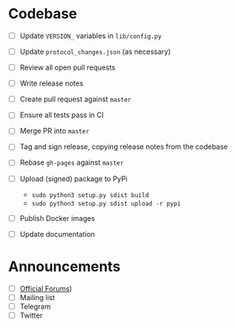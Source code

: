 # Codebase
- [ ] Update `VERSION_` variables in `lib/config.py`
- [ ] Update `protocol_changes.json` (as necessary)
- [ ] Review all open pull requests
- [ ] Write release notes
- [ ] Create pull request against `master`
- [ ] Ensure all tests pass in CI
- [ ] Merge PR into `master`
- [ ] Tag and sign release, copying release notes from the codebase
- [ ] Rebase `gh-pages` against `master`
- [ ] Upload (signed) package to PyPi
	* `sudo python3 setup.py sdist build`
	* `sudo python3 setup.py sdist upload -r pypi`
- [ ] Publish Docker images
- [ ] Update documentation


# Announcements

- [ ] [Official Forums](https://forums.counterparty.io/t/new-version-announcements-counterparty-and-counterpartyd/363))
- [ ] Mailing list
- [ ] Telegram
- [ ] Twitter
